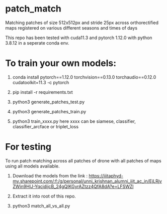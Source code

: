 # patch_match
Matching patches of size 512x512px and stride 25px across orthorectified maps registered on various different seasons and times of days

This repo has been tested with cuda11.3 and pytorch 1.12.0 with python 3.8.12 in a seperate conda env.

# To train your own models:

1. conda install pytorch==1.12.0 torchvision==0.13.0 torchaudio==0.12.0 cudatoolkit=11.3 -c pytorch

2. pip install -r requirements.txt

3. python3 generate_patches_test.py

4. python3 generate_patches_train.py

5. python3 train_xxxx.py here xxxx can be siamese, classifier, classifier_arcface or triplet_loss

# For testing
To run patch matching across all patches of drone with all patches of maps using all models available.

1. Download the models from the link : https://iiitaphyd-my.sharepoint.com/:f:/g/personal/unni_krishnan_alumni_iiit_ac_in/EjLRjvZWin9HlJ-YqcjdijcB_24gQIKGyrAZtzz4QfA8dA?e=LFSWZl

2. Extract it into root of this repo.

3. python3 match_all_vs_all.py
